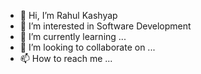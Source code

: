- 👋 Hi, I’m Rahul Kashyap
- 👀 I’m interested in Software Development
- 🌱 I’m currently learning ...
- 💞️ I’m looking to collaborate on ...
- 📫 How to reach me ...

<!---
rahulk-code/rahulk-code is a ✨ special ✨ repository because its `README.md` (this file) appears on your GitHub profile.
You can click the Preview link to take a look at your changes.
--->
